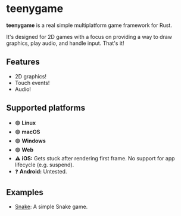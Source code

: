 # teenygame

**teenygame** is a real simple multiplatform game framework for Rust.

It's designed for 2D games with a focus on providing a way to draw graphics, play audio, and handle input. That's it!

## Features
- 2D graphics!
- Touch events!
- Audio!

## Supported platforms

- 🟢 **Linux**
- 🟢 **macOS**
- 🟢 **Windows**
- 🟢 **Web**
- ⚠️ **iOS:** Gets stuck after rendering first frame. No support for app lifecycle (e.g. suspend).
- ❓ **Android:** Untested.

## Examples

- [Snake](examples/snake): A simple Snake game.
